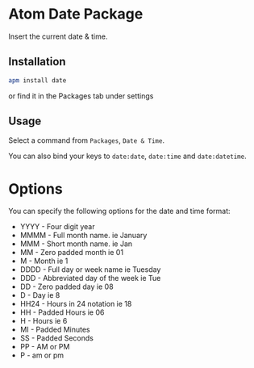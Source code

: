 # Atom Date Package

Insert the current date & time.

## Installation

```sh
apm install date
```
or find it in the Packages tab under settings

## Usage

Select a command from `Packages`, `Date & Time`.

You can also bind your keys to `date:date`, `date:time` and `date:datetime`.

# Options

You can specify the following options for the date and time format:

- YYYY - Four digit year
- MMMM - Full month name. ie January
- MMM  - Short month name. ie Jan
- MM   - Zero padded month ie 01
- M    - Month ie 1
- DDDD - Full day or week name ie Tuesday
- DDD  - Abbreviated day of the week ie Tue
- DD   - Zero padded day ie 08
- D    - Day ie 8
- HH24 - Hours in 24 notation ie 18
- HH   - Padded Hours ie 06
- H    - Hours ie 6
- MI   - Padded Minutes
- SS   - Padded Seconds
- PP   - AM or PM
- P    - am or pm
